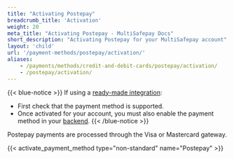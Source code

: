 ```yaml
---
title: "Activating Postepay"
breadcrumb_title: 'Activation'
weight: 20
meta_title: "Activating Postepay - MultiSafepay Docs"
short_description: "Activating Postepay for your MultiSafepay account"
layout: 'child'
url: '/payment-methods/postepay/activation/'
aliases:
    - /payments/methods/credit-and-debit-cards/postepay/activation/
    - /postepay/activation/
---
```

{{< blue-notice >}} If using a [ready-made integration](/integrations/ready-made/): 

- First check that the payment method is supported. 
- Once activated for your account, you must also enable the payment method in your [backend](/glossaries/multisafepay-glossary/#backend).  {{< /blue-notice >}}

Postepay payments are processed through the Visa or Mastercard gateway.

{{< activate_payment_method type="non-standard" name="Postepay" >}}